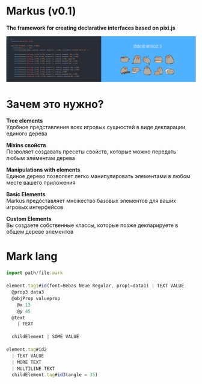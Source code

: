 # Markus (v0.1)
__The framework for creating declarative interfaces based on pixi.js__

![preview](preview.png)

# Зачем это нужно?
**Tree elements**<br>
Удобное представления всех игровых сущностей в виде декларации единого дерева

**Mixins свойств**<br>
Позволяет создавать пресеты свойств, которые можно передать любым элементам дерева

**Manipulations with elements**<br>
Единое дерево позволяет легко манипулировать элементами в любом месте вашего приложения

**Basic Elements**<br>
Markus предоставляет множество базовых элементов для ваших игровых интерфейсов

**Custom Elements**<br>
Вы создаете собственные классы, которые позже декларируете в общем дереве элементов


# Mark lang
```js
import path/file.mark

element.tag1#id(font=Bebas Neue Regular, prop1=data1) | TEXT VALUE
  @prop3 data3
  @objProp valueprop
    @x 13
    @y 45
  @text
    | TEXT

  childElement | SOME VALUE

element.tag#id2
  | TEXT VALUE
  | MORE TEXT
  | MULTILINE TEXT
  childElement.tag#id3(angle = 35)
```
